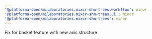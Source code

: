 ```yaml
---
'@platforma-open/milaboratories.mixcr-shm-trees.workflow': minor
'@platforma-open/milaboratories.mixcr-shm-trees.ui': minor
'@platforma-open/milaboratories.mixcr-shm-trees': minor
---
```


Fix for basket feature with new axis structure

